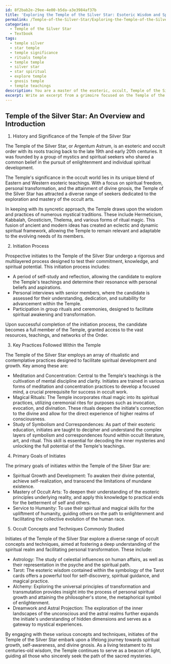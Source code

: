 ```yaml
---
id: 8f2bab2e-29ee-4e00-b5da-a3e3984af37b
title: 'Exploring the Temple of the Silver Star: Esoteric Wisdom and Spiritual Practices'
permalink: /Temple-of-the-Silver-Star/Exploring-the-Temple-of-the-Silver-Star-Esoteric-Wisdom-and-Spiritual-Practices/
categories:
  - Temple of the Silver Star
  - Textbook
tags:
  - temple silver
  - star temple
  - temple significance
  - rituals temple
  - temple temple
  - silver star
  - star spiritual
  - explore temple
  - gnosis temple
  - temple teachings
description: You are a master of the esoteric, occult, Temple of the Silver Star and education, you have written many textbooks on the subject in ways that provide students with rich and deep understanding of the subject. You are being asked to write textbook-like sections on a topic and you do it with full context, explainability, and reliability in accuracy to the true facts of the topic at hand, in a textbook style that a student would easily be able to learn from, in a rich, engaging, and contextual way. Always include relevant context (such as formulas and history), related concepts, and in a way that someone can gain deep insights from.
excerpt: Write an excerpt from a grimoire focused on the Temple of the Silver Star, explaining its history, significance in the occult world, initiation process, and key practices followed within the temple. Additionally, discuss the primary goals of initiates and explore the various occult concepts and techniques commonly studied within the temple for the purpose of spiritual growth and transformation.
---
```


## Temple of the Silver Star: An Overview and Introduction

1. History and Significance of the Temple of the Silver Star

The Temple of the Silver Star, or Argentum Astrum, is an esoteric and occult order with its roots tracing back to the late 19th and early 20th centuries. It was founded by a group of mystics and spiritual seekers who shared a common belief in the pursuit of enlightenment and individual spiritual development.

The Temple's significance in the occult world lies in its unique blend of Eastern and Western esoteric teachings. With a focus on spiritual freedom, personal transformation, and the attainment of divine gnosis, the Temple of the Silver Star has attracted a diverse range of seekers dedicated to the exploration and mastery of the occult arts.

In keeping with its syncretic approach, the Temple draws upon the wisdom and practices of numerous mystical traditions. These include Hermeticism, Kabbalah, Gnosticism, Thelema, and various forms of ritual magic. This fusion of ancient and modern ideas has created an eclectic and dynamic spiritual framework, allowing the Temple to remain relevant and adaptable to the evolving needs of its members.

2. Initiation Process

Prospective initiates to the Temple of the Silver Star undergo a rigorous and multilayered process designed to test their commitment, knowledge, and spiritual potential. This initiation process includes:

- A period of self-study and reflection, allowing the candidate to explore the Temple's teachings and determine their resonance with personal beliefs and aspirations.
- Personal interviews with senior members, where the candidate is assessed for their understanding, dedication, and suitability for advancement within the Temple.
- Participation in group rituals and ceremonies, designed to facilitate spiritual awakening and transformation.

Upon successful completion of the initiation process, the candidate becomes a full member of the Temple, granted access to the vast resources, teachings, and networks of the Order.

3. Key Practices Followed Within the Temple

The Temple of the Silver Star employs an array of ritualistic and contemplative practices designed to facilitate spiritual development and growth. Key among these are:

- Meditation and Concentration: Central to the Temple's teachings is the cultivation of mental discipline and clarity. Initiates are trained in various forms of meditation and concentration practices to develop a focused mind, a crucial prerequisite for success in occult work.
- Magical Rituals: The Temple incorporates ritual magic into its spiritual practices, utilizing ceremonial rites for purposes such as invocation, evocation, and divination. These rituals deepen the initiate's connection to the divine and allow for the direct experience of higher realms of consciousness.
- Study of Symbolism and Correspondences: As part of their esoteric education, initiates are taught to decipher and understand the complex layers of symbolism and correspondences found within occult literature, art, and ritual. This skill is essential for decoding the inner mysteries and unlocking the full potential of the Temple's teachings.

4. Primary Goals of Initiates

The primary goals of initiates within the Temple of the Silver Star are:

- Spiritual Growth and Development: To awaken their divine potential, achieve self-realization, and transcend the limitations of mundane existence.
- Mastery of Occult Arts: To deepen their understanding of the esoteric principles underlying reality, and apply this knowledge to practical ends for the betterment of self and others.
- Service to Humanity: To use their spiritual and magical skills for the upliftment of humanity, guiding others on the path to enlightenment and facilitating the collective evolution of the human race.

5. Occult Concepts and Techniques Commonly Studied

Initiates of the Temple of the Silver Star explore a diverse range of occult concepts and techniques, aimed at fostering a deep understanding of the spiritual realm and facilitating personal transformation. These include:

- Astrology: The study of celestial influences on human affairs, as well as their representation in the psyche and the spiritual path.
- Tarot: The esoteric wisdom contained within the symbology of the Tarot cards offers a powerful tool for self-discovery, spiritual guidance, and magical practice.
- Alchemy: Exploring the universal principles of transformation and transmutation provides insight into the process of personal spiritual growth and attaining the philosopher's stone, the metaphorical symbol of enlightenment.
- Dreamwork and Astral Projection: The exploration of the inner landscapes of the unconscious and the astral realms further expands the initiate's understanding of hidden dimensions and serves as a gateway to mystical experiences.

By engaging with these various concepts and techniques, initiates of the Temple of the Silver Star embark upon a lifelong journey towards spiritual growth, self-awareness, and divine gnosis. As a living testament to its centuries-old wisdom, the Temple continues to serve as a beacon of light, guiding all those who sincerely seek the path of the sacred mysteries.
